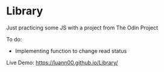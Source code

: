 # Library

Just practicing some JS with a project from The Odin Project


To do:
* Implementing function to change read status


Live Demo: https://luann00.github.io/Library/
